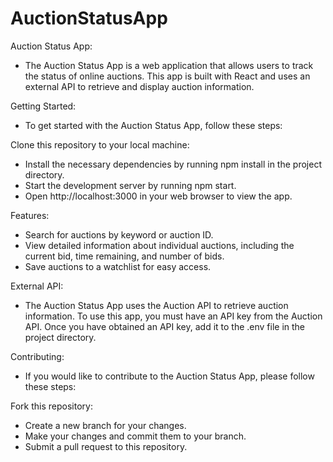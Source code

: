 # AuctionStatusApp

Auction Status App:
- The Auction Status App is a web application that allows users to track the status of online auctions. This app is built with React and uses an external API to retrieve and display auction information.

Getting Started:
- To get started with the Auction Status App, follow these steps:

Clone this repository to your local machine:
- Install the necessary dependencies by running npm install in the project directory.
- Start the development server by running npm start.
- Open http://localhost:3000 in your web browser to view the app.

Features:
- Search for auctions by keyword or auction ID.
- View detailed information about individual auctions, including the current bid, time remaining, and number of bids.
- Save auctions to a watchlist for easy access.

External API:
- The Auction Status App uses the Auction API to retrieve auction information. To use this app, you must have an API key from the Auction API. Once you have obtained an API key, add it to the .env file in the project directory.

Contributing:
- If you would like to contribute to the Auction Status App, please follow these steps:

Fork this repository:
- Create a new branch for your changes.
- Make your changes and commit them to your branch.
- Submit a pull request to this repository.
